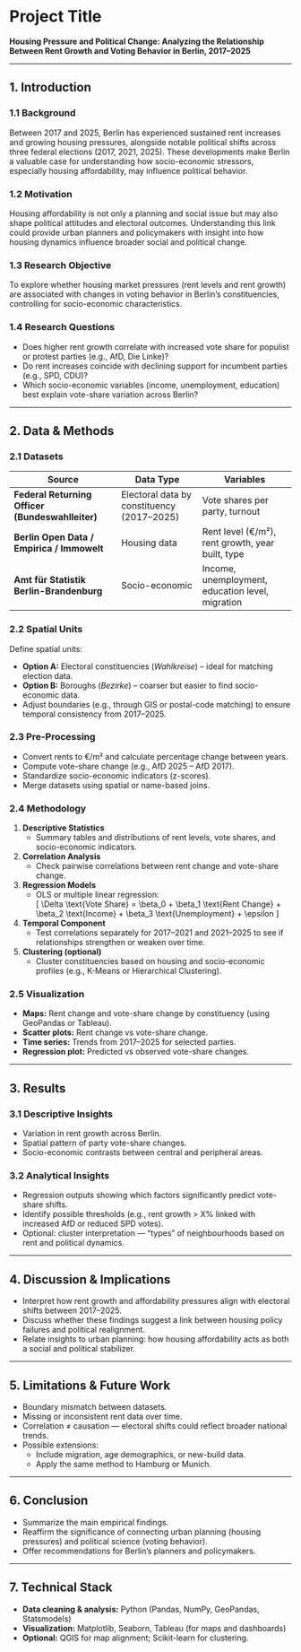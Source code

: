 # Project Title  
**Housing Pressure and Political Change: Analyzing the Relationship Between Rent Growth and Voting Behavior in Berlin, 2017–2025**

---

## 1. Introduction  

### 1.1 Background  
Between 2017 and 2025, Berlin has experienced sustained rent increases and growing housing pressures, alongside notable political shifts across three federal elections (2017, 2021, 2025). These developments make Berlin a valuable case for understanding how socio-economic stressors, especially housing affordability, may influence political behavior.

### 1.2 Motivation  
Housing affordability is not only a planning and social issue but may also shape political attitudes and electoral outcomes. Understanding this link could provide urban planners and policymakers with insight into how housing dynamics influence broader social and political change.

### 1.3 Research Objective  
To explore whether housing market pressures (rent levels and rent growth) are associated with changes in voting behavior in Berlin’s constituencies, controlling for socio-economic characteristics.

### 1.4 Research Questions  
- Does higher rent growth correlate with increased vote share for populist or protest parties (e.g., AfD, Die Linke)?  
- Do rent increases coincide with declining support for incumbent parties (e.g., SPD, CDU)?  
- Which socio-economic variables (income, unemployment, education) best explain vote-share variation across Berlin?

---

## 2. Data & Methods  

### 2.1 Datasets  

| Source | Data Type | Variables |
|---------|------------|-----------|
| **Federal Returning Officer (Bundeswahlleiter)** | Electoral data by constituency (2017–2025) | Vote shares per party, turnout |
| **Berlin Open Data / Empirica / Immowelt** | Housing data | Rent level (€/m²), rent growth, year built, type |
| **Amt für Statistik Berlin-Brandenburg** | Socio-economic | Income, unemployment, education level, migration |

### 2.2 Spatial Units  
Define spatial units:  
- **Option A:** Electoral constituencies (*Wahlkreise*) – ideal for matching election data.  
- **Option B:** Boroughs (*Bezirke*) – coarser but easier to find socio-economic data.  
- Adjust boundaries (e.g., through GIS or postal-code matching) to ensure temporal consistency from 2017–2025.

### 2.3 Pre-Processing  
- Convert rents to €/m² and calculate percentage change between years.  
- Compute vote-share change (e.g., AfD 2025 – AfD 2017).  
- Standardize socio-economic indicators (z-scores).  
- Merge datasets using spatial or name-based joins.

### 2.4 Methodology  
1. **Descriptive Statistics**  
   - Summary tables and distributions of rent levels, vote shares, and socio-economic indicators.  
2. **Correlation Analysis**  
   - Check pairwise correlations between rent change and vote-share change.  
3. **Regression Models**  
   - OLS or multiple linear regression:  
     \[
     \Delta \text{Vote Share} = \beta_0 + \beta_1 \text{Rent Change} + \beta_2 \text{Income} + \beta_3 \text{Unemployment} + \epsilon
     \]  
4. **Temporal Component**  
   - Test correlations separately for 2017–2021 and 2021–2025 to see if relationships strengthen or weaken over time.  
5. **Clustering (optional)**  
   - Cluster constituencies based on housing and socio-economic profiles (e.g., K-Means or Hierarchical Clustering).

### 2.5 Visualization  
- **Maps:** Rent change and vote-share change by constituency (using GeoPandas or Tableau).  
- **Scatter plots:** Rent change vs vote-share change.  
- **Time series:** Trends from 2017–2025 for selected parties.  
- **Regression plot:** Predicted vs observed vote-share changes.

---

## 3. Results  

### 3.1 Descriptive Insights  
- Variation in rent growth across Berlin.  
- Spatial pattern of party vote-share changes.  
- Socio-economic contrasts between central and peripheral areas.

### 3.2 Analytical Insights  
- Regression outputs showing which factors significantly predict vote-share shifts.  
- Identify possible thresholds (e.g., rent growth > X% linked with increased AfD or reduced SPD votes).  
- Optional: cluster interpretation — “types” of neighbourhoods based on rent and political dynamics.

---

## 4. Discussion & Implications  
- Interpret how rent growth and affordability pressures align with electoral shifts between 2017–2025.  
- Discuss whether these findings suggest a link between housing policy failures and political realignment.  
- Relate insights to urban planning: how housing affordability acts as both a social and political stabilizer.

---

## 5. Limitations & Future Work  
- Boundary mismatch between datasets.  
- Missing or inconsistent rent data over time.  
- Correlation ≠ causation — electoral shifts could reflect broader national trends.  
- Possible extensions:  
  - Include migration, age demographics, or new-build data.  
  - Apply the same method to Hamburg or Munich.

---

## 6. Conclusion  
- Summarize the main empirical findings.  
- Reaffirm the significance of connecting urban planning (housing pressures) and political science (voting behavior).  
- Offer recommendations for Berlin’s planners and policymakers.

---

## 7. Technical Stack  
- **Data cleaning & analysis:** Python (Pandas, NumPy, GeoPandas, Statsmodels)  
- **Visualization:** Matplotlib, Seaborn, Tableau (for maps and dashboards)  
- **Optional:** QGIS for map alignment; Scikit-learn for clustering.
